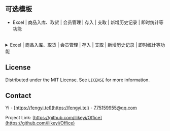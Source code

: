 <a name="readme-top"></a>
可选模板
-
 * Excel | 商品入库、取货 | 会员管理 | 存入 | 支取 | 新增历史记录 | 即时统计等功能
<br>

<details>
  <summary>Excel | 商品入库、取货 | 会员管理 | 存入 | 支取 | 新增历史记录 | 即时统计等功能</summary>

<h4><pre>首次使用和功能演示</pre></h4>

[哔哩哔哩](https://www.bilibili.com/video/BV1Mc411i7GF) | [西瓜视频](https://www.ixigua.com/7308814306693513728) | [腾讯视频](https://v.qq.com/x/page/u3531u10ns8.html) | [Youtube](https://youtu.be/tRwT80LVngY)
<br><br>

<h4><pre>先决条件</pre></h4>
<ul>可选使用 Office 365、Office 2024、Office 2021、Office 2019、Office 2016 或支持插入新行时自动继承上行公式的办公软件</ul>
<ul>协作：建议您使用 OneDrive，将 Latest.xlsm 存储到网盘里，其它终端设备可直接同步操作</ul>
<ul>使用 iPad、IOS、Android 等终端，安装 Microsoft Excel 办公软件即可享受协作</ul>
<br>

<h4><pre>主要功能：</pre></h4>
<h4><pre>商品</pre></h4>
<ul>支持 40 项商品管理</ul>
<ul>设置可用商品后，隐藏会员详细信息、历史记录里未使用的商品</ul>
<ul>有同等价位时，你难道不会当他为同一商品吗？</ul>
<br>

<h4><pre>入库 | 取货</pre></h4>
<ul>入库：新增后，在设置界面可查看统计</ul>
<ul>取货：盘点时冲正及快速取货，在设置界面可查看统计</ul>
<ul>  A 软件销售 666 件，B 软件销售 333，你不会添加二条取货 666、333 吗？这不就统计其它平台的数据了？</ul>
<br>

<h4><pre>会员</pre></h4>
<ul>可添加：姓氏、名字、性别、身份证号码、年龄、电话、Email、家庭住址、备注等，可隐藏不常用的项</ul>
<br>

<h4><pre>员工</pre></h4>
<ul>设置员工姓名、联系电话，设置首选员工</ul>
<br>

<h4><pre>未启用 VBA 或不包含 VBA 时，VBA 功能将不可用</h4></pre>

<h4><pre>打开 VBA 后，以下功能将启用</pre></h4>

<h4><pre>设置</pre></h4>
<ul>第四步：添加会员时必填、添加后允许新增存入（通过了新增会员时验证项后，将插入一条新的历史记录存入）</ul>
<ul>第七步：必须填单位</ul>
<br>

<h4><pre>历史记录</pre></h4>
<ul>在会员详细信息里，选择会员后可点击“存入”或“支取”，快速新增一条到历史记录里</ul>
<ul>技巧：不管是点“新增存入”或“新增支取”，在历史记录里选择类型更改</ul>
<br>

<h4><pre>工作表</pre></h4>
<ul>新增入库取货、新增会员将可用</ul>
<br>

<h4><pre>打开表</pre></h4>
<ul>重置工作表新增商品、入库取货、新增会员里错误信息、即时校验等</ul>
<br>

<h4><pre>选择表</pre></h4>
<ul>自动添加“热键、清除热键”，重置：错误、即时校验等</ul>
<br>

<h4><pre>填充</pre></h4>
<ul>设置首选员工后，自动填充到所有员工列表</ul>
<br>

<h4><pre>安全</pre></h4>
<ul>新增“商品入库取货”、“新增会员”后，自动插入公式和数据校验，初始化功能。</ul>
<br>

<h4><pre>快捷键</pre></h4>
<ul>Ctrl+Shift + M：获得当前日期和时间后，插入或更新到“时间”行（入库取货、会员详细信息、历史记录有效）</ul>
<ul>Ctrl+Shift + A：历史记录 - 新增，自动填存入（仅在会员详细信息有效）</ul>
<ul>Ctrl+Shift + Q：历史记录 - 新增，自动填支取（仅在会员详细信息有效）</ul>
<br>

<h4><pre>使用须知</pre></h4>
<ul>所有密码为空</ul>
<ul>建议你定期下载最新版，以保持到最新</ul>
<ul>前往 https://github.com/ilikeyi/Office 或 https://fengyi.tel/go/storage 下载后，</ul>
<br>
<ul>1. 点击文件右键，选择属性，解除文件锁定</ul>
<ul>

&nbsp;&nbsp;&nbsp;&nbsp;![Picture1](https://github.com/ilikeyi/Office/assets/73377514/124d0e33-eaf4-4bc4-bebb-b14db6358ec8)
</ul>
<br>

<ul>2. 启用编辑</ul>
<ul>

&nbsp;&nbsp;&nbsp;&nbsp;![Picture2](https://github.com/ilikeyi/Office/assets/73377514/260c1bf1-eb31-437b-b384-7e642bb2390b)
</ul>
<br>

<ul>3. 启用内容</ul>
<ul>

&nbsp;&nbsp;&nbsp;&nbsp;![Picture3](https://github.com/ilikeyi/Office/assets/73377514/b768d1bf-b8de-4b6f-8cfc-7ba6bb2fc645)
</ul>
<br>

<ul>4. 启用 VBA 宏功能</ul>
<ul>

&nbsp;&nbsp;&nbsp;&nbsp;![Picture4](https://github.com/ilikeyi/Office/assets/73377514/1a73f248-800a-445f-b836-b8cadda15d67)
</ul>

<p align="right">(<a href="#readme-top">返回顶部</a>)</p>
</details>


## License

Distributed under the MIT License. See `LICENSE` for more information.


## Contact

Yi - [https://fengyi.tel](https://fengyi.tel) - 775159955@qq.com

Project Link: [https://github.com/ilikeyi/Office](https://github.com/ilikeyi/Office)
